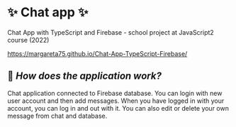 # :sparkles: Chat app :sparkles:

Chat App with TypeScript and Firebase - school project at JavaScript2 course (2022)  

https://margareta75.github.io/Chat-App-TypeScript-Firebase/


## :pushpin: _How does the application work?_
Chat application connected to Firebase database.
You can login with new user account and then add messages.
When you have logged in with your account, you can log in and out with it.
You can also edit or delete your own message from chat and database.



